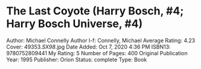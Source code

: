 # The Last Coyote (Harry Bosch, #4; Harry Bosch Universe, #4)

Author: Michael Connelly
Author l-f: Connelly, Michael
Average Rating: 4.23
Cover: 49353._SX98_.jpg
Date Added: Oct 7, 2020 4:36 PM
ISBN13: 9780752809441
My Rating: 5
Number of Pages: 400
Original Publication Year: 1995
Publisher: Orion
Status: complete
Type: Book